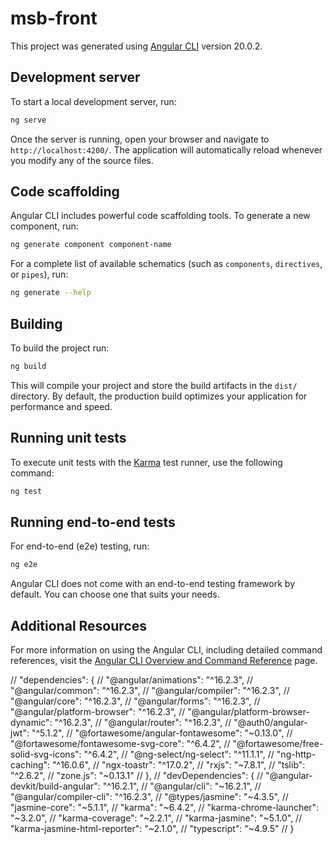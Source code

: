 # msb-front

This project was generated using [Angular CLI](https://github.com/angular/angular-cli) version 20.0.2.

## Development server

To start a local development server, run:

```bash
ng serve
```

Once the server is running, open your browser and navigate to `http://localhost:4200/`. The application will automatically reload whenever you modify any of the source files.

## Code scaffolding

Angular CLI includes powerful code scaffolding tools. To generate a new component, run:

```bash
ng generate component component-name
```

For a complete list of available schematics (such as `components`, `directives`, or `pipes`), run:

```bash
ng generate --help
```

## Building

To build the project run:

```bash
ng build
```

This will compile your project and store the build artifacts in the `dist/` directory. By default, the production build optimizes your application for performance and speed.

## Running unit tests

To execute unit tests with the [Karma](https://karma-runner.github.io) test runner, use the following command:

```bash
ng test
```

## Running end-to-end tests

For end-to-end (e2e) testing, run:

```bash
ng e2e
```

Angular CLI does not come with an end-to-end testing framework by default. You can choose one that suits your needs.

## Additional Resources

For more information on using the Angular CLI, including detailed command references, visit the [Angular CLI Overview and Command Reference](https://angular.dev/tools/cli) page.

// "dependencies": {
//   "@angular/animations": "^16.2.3",
//   "@angular/common": "^16.2.3",
//   "@angular/compiler": "^16.2.3",
//   "@angular/core": "^16.2.3",
//   "@angular/forms": "^16.2.3",
//   "@angular/platform-browser": "^16.2.3",
//   "@angular/platform-browser-dynamic": "^16.2.3",
//   "@angular/router": "^16.2.3",
//   "@auth0/angular-jwt": "^5.1.2",
//   "@fortawesome/angular-fontawesome": "~0.13.0",
//   "@fortawesome/fontawesome-svg-core": "^6.4.2",
//   "@fortawesome/free-solid-svg-icons": "^6.4.2",
//   "@ng-select/ng-select": "^11.1.1",
//   "ng-http-caching": "^16.0.6",
//   "ngx-toastr": "^17.0.2",
//   "rxjs": "~7.8.1",
//   "tslib": "^2.6.2",
//   "zone.js": "~0.13.1"
// },
// "devDependencies": {
//   "@angular-devkit/build-angular": "^16.2.1",
//   "@angular/cli": "~16.2.1",
//   "@angular/compiler-cli": "^16.2.3",
//   "@types/jasmine": "~4.3.5",
//   "jasmine-core": "~5.1.1",
//   "karma": "~6.4.2",
//   "karma-chrome-launcher": "~3.2.0",
//   "karma-coverage": "~2.2.1",
//   "karma-jasmine": "~5.1.0",
//   "karma-jasmine-html-reporter": "~2.1.0",
//   "typescript": "~4.9.5"
// }
